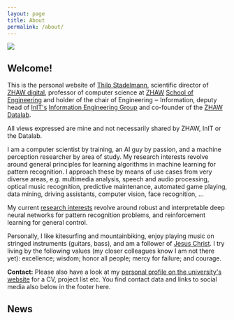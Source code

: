 ```yaml
---
layout: page
title: About
permalink: /about/
---
```



[<img src="http://stdm.github.io/images/stdm-digitalday-2019.jpg"/>](http://stdm.github.io/images/stdm-digitalday-2019.jpg)

## Welcome!

This is the personal website of [Thilo Stadelmann](http://www.zhaw.ch/=stdm), scientific director of [ZHAW digital](https://www.zhaw.ch/digital), professor of computer science at [ZHAW](https://www.zhaw.ch/en/university/) [School of Engineering](https://www.zhaw.ch/en/engineering/) and holder of the chair of Engineering ‒ Information, deputy head of [InIT's](https://www.zhaw.ch/en/engineering/institutes-centres/init/) [Information Engineering Group](https://www.zhaw.ch/de/engineering/institute-zentren/init/information-engineering/) and co-founder of the [ZHAW Datalab](https://www.zhaw.ch/datalab).

All views expressed are mine and not necessarily shared by ZHAW, InIT or the Datalab.

I am a computer scientist by training, an AI guy by passion, and a machine perception researcher by area of study. My research interests revolve around general principles for learning algorithms in machine learning for pattern recognition. I approach these by means of use cases from very diverse areas, e.g. multimedia analysis, speech and audio processing, optical music recognition, predictive maintenance, automated game playing, data mining, driving assistants, computer vision, face recognition, ...

My current [research interests](https://stdm.github.io/research/) revolve around robust and interpretable deep neural networks for pattern recognition problems, and reinforcement learning for general control.

Personally, I like kitesurfing and mountainbiking, enjoy playing music on stringed instruments (guitars, bass), and am a follower of [Jesus Christ](https://odb.org/). I try living by the following values (my closer colleagues know I am not there yet): excellence; wisdom; honor all people; mercy for failure; and courage.

**Contact:** Please also have a look at my [personal profile on the university's website](http://www.zhaw.ch/=stdm) for a CV, project list etc. You find contact data and links to social media also below in the footer here.

## News